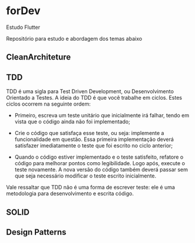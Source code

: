 # forDev

Estudo Flutter

Repositório para estudo e abordagem dos temas abaixo

## CleanArchiteture
## TDD

TDD é uma sigla para Test Driven Development, ou Desenvolvimento Orientado a Testes. A ideia do TDD é que você trabalhe em ciclos. Estes ciclos ocorrem na seguinte ordem:

- Primeiro, escreva um teste unitário que inicialmente irá falhar, tendo em vista que o código ainda não foi implementado;

- Crie o código que satisfaça esse teste, ou seja: implemente a funcionalidade em questão. Essa primeira implementação deverá satisfazer imediatamente o teste que foi escrito no ciclo anterior;
    
- Quando o código estiver implementado e o teste satisfeito, refatore o código para melhorar pontos como legibilidade. Logo após, execute o teste novamente. A nova versão do código também deverá passar sem que seja necessário modificar o teste escrito inicialmente.

Vale ressaltar que TDD não é uma forma de escrever teste: ele é uma metodologia para desenvolvimento e escrita código. 

## SOLID
## Design Patterns



